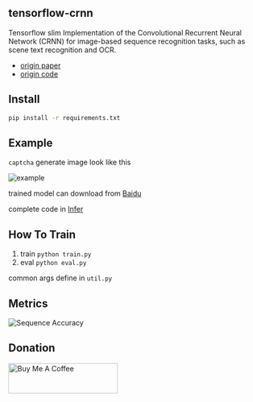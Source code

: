 ## tensorflow-crnn

Tensorflow slim Implementation of the Convolutional Recurrent Neural Network (CRNN) for image-based sequence recognition tasks, such as scene text recognition and OCR.

* [origin paper](http://arxiv.org/abs/1507.05717)
* [origin code](https://github.com/bgshih/crnn)

## Install

```bash
pip install -r requirements.txt
```

## Example

`captcha` generate image look like this

![example](resource/example.png)

trained model can download from [Baidu](https://pan.baidu.com/s/1Y8i14TE4DiST-YTUi4eueA)

complete code in  [Infer](infer.ipynb)

## How To Train

1. train `python train.py`
1. eval `python eval.py`

common args define in `util.py`

## Metrics

![Sequence Accuracy](resource/metrics.jpg)

## Donation
<a href="https://www.buymeacoffee.com/coolnemo" target="_blank"><img src="https://cdn.buymeacoffee.com/buttons/v2/default-yellow.png" alt="Buy Me A Coffee" style="height: 60px !important;width: 217px !important;" ></a>